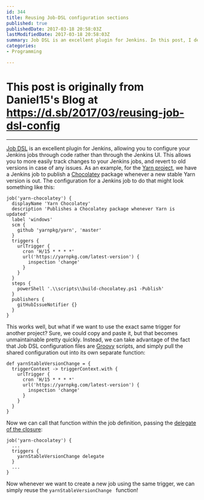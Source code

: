 ```yaml
---
id: 344
title: Reusing Job-DSL configuration sections
published: true
publishedDate: 2017-03-18 20:58:03Z
lastModifiedDate: 2017-03-18 20:58:03Z
summary: Job DSL is an excellent plugin for Jenkins. In this post, I describe how to reuse job configuration across multiple jobs.
categories:
- Programming

---
```


# This post is originally from Daniel15's Blog at https://d.sb/2017/03/reusing-job-dsl-config

---

[Job DSL](https://github.com/jenkinsci/job-dsl-plugin/wiki) is an excellent plugin for Jenkins, allowing you to configure your Jenkins jobs through code rather than through the Jenkins UI. This allows you to more easily track changes to your Jenkins jobs, and revert to old versions in case of any issues. As an example, for the [Yarn project](https://yarnpkg.com/), we have a Jenkins job to publish a [Chocolatey](https://chocolatey.org/) package whenever a new stable Yarn version is out. The configuration for a Jenkins job to do that might look something like this:

```plain
job('yarn-chocolatey') {
  displayName 'Yarn Chocolatey'
  description 'Publishes a Chocolatey package whenever Yarn is updated'
  label 'windows'
  scm {
    github 'yarnpkg/yarn', 'master'
  }
  triggers {
    urlTrigger {
      cron 'H/15 * * * *'
      url('https://yarnpkg.com/latest-version') {
        inspection 'change'
      }
    }
  }
  steps {
    powerShell '.\\scripts\\build-chocolatey.ps1 -Publish'
  }
  publishers {
    gitHubIssueNotifier {}
  }
}
```

This works well, but what if we want to use the exact same trigger for another project? Sure, we could copy and paste it, but that becomes unmaintainable pretty quickly. Instead, we can take advantage of the fact that Job DSL configuration files are [Groovy](http://groovy-lang.org/) scripts, and simply pull the shared configuration out into its own separate function:

```plain
def yarnStableVersionChange = {
  triggerContext -> triggerContext.with {
    urlTrigger {
      cron 'H/15 * * * *'
      url('https://yarnpkg.com/latest-version') {
        inspection 'change'
      }
    }
  }
}
```

Now we can call that function within the job definition, passing the [delegate of the closure](http://groovy-lang.org/closures.html#_delegate_of_a_closure):

```plain
job('yarn-chocolatey') {
  ...
  triggers {
    yarnStableVersionChange delegate
  }
  ...
}
```

Now whenever we want to create a new job using the same trigger, we can simply reuse the `yarnStableVersionChange ` function!
